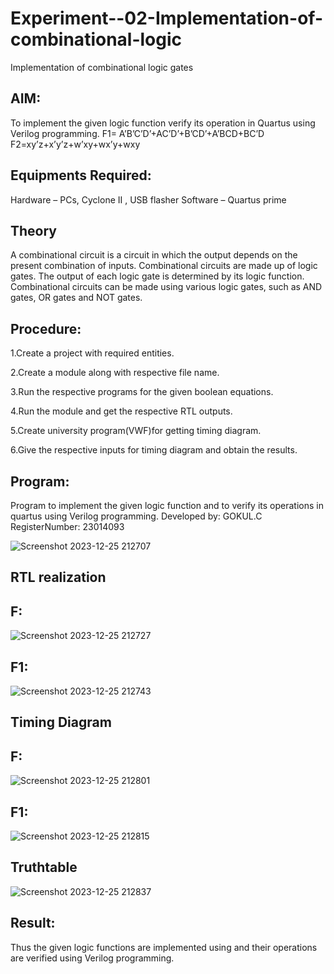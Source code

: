 # Experiment--02-Implementation-of-combinational-logic
Implementation of combinational logic gates
 
## AIM:
To implement the given logic function verify its operation in Quartus using Verilog programming.
 F1= A’B’C’D’+AC’D’+B’CD’+A’BCD+BC’D
F2=xy’z+x’y’z+w’xy+wx’y+wxy
 
 
 
## Equipments Required:
Hardware – PCs, Cyclone II , USB flasher Software – Quartus prime


## Theory

A combinational circuit is a circuit in which the output depends on the present combination of inputs. Combinational circuits are made up of logic gates. The output of each logic gate is determined by its logic function. Combinational circuits can be made using various logic gates, such as AND gates, OR gates and NOT gates. 
 

## Procedure:

1.Create a project with required entities.

2.Create a module along with respective file name.

3.Run the respective programs for the given boolean equations.

4.Run the module and get the respective RTL outputs.

5.Create university program(VWF)for getting timing diagram.

6.Give the respective inputs for timing diagram  and obtain the results.
## Program:

Program to implement the given logic function and to verify its operations in quartus using Verilog programming.
Developed by: GOKUL.C
RegisterNumber: 23014093

![Screenshot 2023-12-25 212707](https://github.com/Gokul1410/Experiment--02-Implementation-of-combinational-logic-/assets/153058321/a29e9c35-ce56-40a7-aabb-df3f5fea33f3)

## RTL realization

## F:

![Screenshot 2023-12-25 212727](https://github.com/Gokul1410/Experiment--02-Implementation-of-combinational-logic-/assets/153058321/6552e541-3a97-4cca-b5c3-03169ee91f9d)

## F1:

![Screenshot 2023-12-25 212743](https://github.com/Gokul1410/Experiment--02-Implementation-of-combinational-logic-/assets/153058321/72c5f1be-84dc-4104-a719-ba6dc3f2014f)


## Timing Diagram

## F:

![Screenshot 2023-12-25 212801](https://github.com/Gokul1410/Experiment--02-Implementation-of-combinational-logic-/assets/153058321/aa6acbf7-bdcc-4d17-b3f9-a2ad3a27d146)

## F1:

![Screenshot 2023-12-25 212815](https://github.com/Gokul1410/Experiment--02-Implementation-of-combinational-logic-/assets/153058321/399b2a5a-d867-4afc-a4be-bcf6da742529)


## Truthtable

![Screenshot 2023-12-25 212837](https://github.com/Gokul1410/Experiment--02-Implementation-of-combinational-logic-/assets/153058321/35db768a-38af-4578-9450-437e5e67bf15)

## Result:
Thus the given logic functions are implemented using  and their operations are verified using Verilog programming.

